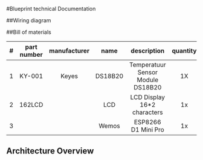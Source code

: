 #Blueprint technical Documentation

##Wiring diagram 

##Bill of materials


|#| part number  | manufacturer  | name    |description                        | quantity  | cost   | url                                                                                                                                                                                                   |
|-|:------------:|:-------------:|:-------:|:---------------------------------:|:---------:|:------:| -----------------------------------------------------------------------------------------------------------------------------------------------------------------------------------------------------:|
|1|KY-001        | Keyes         | DS18B20 | Temperatuur Sensor Module DS18B20 |  1X       | € 2,99 |  [LINK]: https://www.otronic.nl/a-63016282/sensors/temperatuur-sensor-module-ds18b20-dallas-clone/?gclid=Cj0KCQjwz7uRBhDRARIsAFqjuln9ZQj2s46OsvXAT7ZA9GZl4vI5bgohDp9vesoGXoXQkQr0cAALCawaAsyKEALw_wcB |
|2|162LCD        |               | LCD     | LCD Display 16*2 characters       |  1x	 | € 4,00 |  [LINK]: https://www.tinytronics.nl/shop/en/displays/lcd/lcd-display-16*2-characters-with-white-text-and-blue-backlight                                                                               |
|3|              |               | Wemos   | ESP8266 D1 Mini Pro		       |  1x       | € 9,99 |  [LINK]: https://www.otronic.nl/a-62361236/esp8266/esp8266-d1-mini-pro-development-board-wemos/?gclid=Cj0KCQjwz7uRBhDRARIsAFqjulmBhLtjCYMU66G0RRoBpKQh2jNPKogIFRLE5b-eb9luPoIChLH3fdgaAkBTEALw_wcB    |

## Architecture Overview

